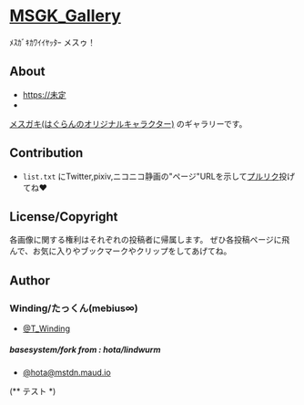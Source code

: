# [MSGK_Gallery](https://github.com/Winding6636/msgk-gallery)

ﾒｽｶﾞｷｶﾜｲｲﾔｯﾀｰ メスゥ！

## About

- [https://未定](#)
- 
[メスガキ(はぐらんのオリジナルキャラクター)](https://dic.nicovideo.jp/a/%E3%83%A1%E3%82%B9%E3%82%AC%E3%82%AD%28%E3%82%AA%E3%83%AA%E3%82%AD%E3%83%A3%E3%83%A9%29) のギャラリーです。


## Contribution

- `list.txt` にTwitter,pixiv,ニコニコ静画の"ページ"URLを示して[プルリク](https://github.com/Winding6636/msgk-gallery/pulls)投げてね♥

## License/Copyright

各画像に関する権利はそれぞれの投稿者に帰属します。
ぜひ各投稿ページに飛んで、お気に入りやブックマークやクリップをしてあげてね。

## Author
### Winding/たっくん(mebius∞)
- [@T_Winding](https://twitter.com/T_Winding)

##### basesystem/fork from : hota/lindwurm

- [@hota@mstdn.maud.io](https://mstdn.maud.io/@hota)

(**
テスト
*)

